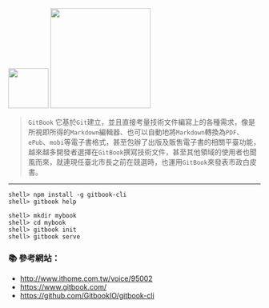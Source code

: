 <img src="https://avatars0.githubusercontent.com/u/7111340?v=3&s=200" width="80">

<img src="http://i.imgur.com/VMxh8oX.png" width="200">

> `GitBook` 它基於`Git`建立，並且直接考量技術文件編寫上的各種需求，像是所視即所得的`Markdown`編輯器、也可以自動地將`Markdown`轉換為`PDF`、`ePub`、`mobi`等電子書格式，甚至包辦了出版及販售電子書的相關平臺功能，越來越多開發者選擇在`GitBook`撰寫技術文件，甚至其他領域的使用者也聞風而來，就連現任臺北市長之前在競選時，也運用`GitBook`來發表市政白皮書。

---



```console
shell> npm install -g gitbook-cli
shell> gitbook help

shell> mkdir mybook
shell> cd mybook
shell> gitbook init
shell> gitbook serve
```

### :books: 參考網站：
- http://www.ithome.com.tw/voice/95002
- https://www.gitbook.com/
- https://github.com/GitbookIO/gitbook-cli
